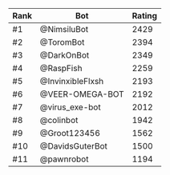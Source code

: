 Rank|Bot|Rating
---|---|---
#1|@NimsiluBot|2429
#2|@ToromBot|2394
#3|@DarkOnBot|2349
#4|@RaspFish|2259
#5|@InvinxibleFlxsh|2193
#6|@VEER-OMEGA-BOT|2192
#7|@virus_exe-bot|2012
#8|@colinbot|1942
#9|@Groot123456|1562
#10|@DavidsGuterBot|1500
#11|@pawnrobot|1194
